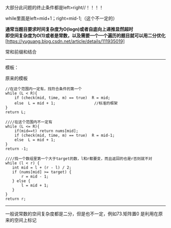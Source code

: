 大部分此问题的终止条件都是left>right//！！！！  
 
while里面是left=mid+1；right=mid-1;（这个不一定的）  
  
**通常当题目要求时间复杂度为O(logn)或者自底向上递推显然超时**  
**即空间复杂度为O(1)或者是常数，以及需要一个一个遍历的题目就可以用二分优化**  
[https://yuguang.blog.csdn.net/article/details/111935019]  
  
常和前缀和结合  

---

模板：  
  
原来的模板  
```
//在这个范围内一定有，找符合条件的第一个
while (L < R){ 
    if (check(mid, time, m) == true)  R = mid;
    else  L = mid + 1;                 //标准的框架
}
return L;

////在这个范围内不一定有
while (L <= R){   
    if(mid==t) return nums[mid];
    if (check(mid, time, m) == true)  R = mid-1;
    else  L = mid + 1;                 
}
return -1;

////找一个数组里第一个大于target的数，l和r都要变，而且返回的也是r否则就不对
while (l < r) {
   int mid = l + (r - l) / 2;
   if (nums[mid] >= target) {
       r = mid - 1;
   } else {
       l = mid + 1;
   }
}
return r;
```

---

一般说常数的空间复杂度都是二分，但是也不一定，例如73.矩阵置0
是利用在原来的空间上标记
